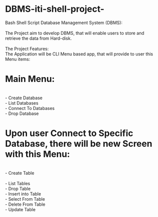 # DBMS-iti-shell-project-
Bash Shell Script Database Management System (DBMS):  
<br>The Project aim to develop DBMS, that will enable users to store and retrieve the data from Hard-disk.  
<br>
The Project Features: 
<br>The Application will be CLI Menu based app, that will provide to user this Menu items: 
<br>
# Main Menu: 

<br>- Create Database 
<br>- List Databases 
<br>- Connect To Databases 
<br>- Drop Database 
<br>
# Upon user Connect to Specific Database, there will be new Screen with this Menu: 

<br>- Create Table  
<br>- List Tables 
<br>- Drop Table 
<br>- Insert into Table 
<br>- Select From Table 
<br>- Delete From Table 
<br>- Update Table
